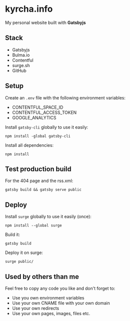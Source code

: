 # kyrcha.info

My personal website built with **Gatsbyjs**

## Stack

- Gatsbyjs
- Bulma.io
- Contentful
- surge.sh
- GitHub

## Setup

Create an `.env` file with the following environment variables:

- CONTENTFUL_SPACE_ID
- CONTENTFUL_ACCESS_TOKEN
- GOOGLE_ANALYTICS

Install `gatsby-cli` globally to use it easily:

`npm install -global gatsby-cli`

Install all dependencies:

`npm install`

## Test production build

For the 404 page and the rss.xml:

`gatsby build && gatsby serve public`

## Deploy

Install `surge` globally to use it easily (once):

`npm install --global surge`

Build it:

`gatsby build`

Deploy it on surge:

`surge public/`

## Used by others than me

Feel free to copy any code you like and don't forget to:

- Use you own environment variables
- Use your own CNAME file with your own domain
- Use your own redirects
- Use your own pages, images, files etc.
